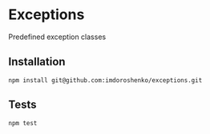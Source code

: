 Exceptions
========
Predefined exception classes


Installation
------------
```shell
npm install git@github.com:imdoroshenko/exceptions.git
```

Tests
------------
```shell
npm test
```
